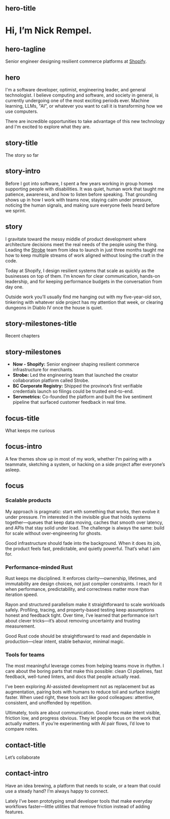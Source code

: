 ## hero-title
# Hi, I’m Nick Rempel.

## hero-tagline
Senior engineer designing resilient commerce platforms at [Shopify](https://shopify.com).

## hero

I'm a software developer, optimist, engineering leader, and general technologist. I believe computing and software, and society in general, is currently undergoing one of the most exciting periods ever. Machine learning, LLMs, "AI", or whatever you want to call it is transforming how we use computers.

There are incredible opportunities to take advantage of this new technology and I'm excited to explore what they are.

## story-title
The story so far

## story-intro
Before I got into software, I spent a few years working in group homes supporting people with disabilities. It was quiet, human work that taught me patience, awareness, and how to listen before speaking. That grounding shows up in how I work with teams now, staying calm under pressure, noticing the human signals, and making sure everyone feels heard before we sprint.

## story
I gravitate toward the messy middle of product development where architecture decisions meet the real needs of the people using the thing. Leading the [Strobe](https://strobe.app) team from idea to launch in just three months taught me how to keep multiple streams of work aligned without losing the craft in the code.

Today at Shopify, I design resilient systems that scale as quickly as the businesses on top of them. I’m known for clear communication, hands-on leadership, and for keeping performance budgets in the conversation from day one.

Outside work you’ll usually find me hanging out with my five-year-old son, tinkering with whatever side project has my attention that week, or clearing dungeons in Diablo IV once the house is quiet.

## story-milestones-title
Recent chapters

## story-milestones
- **Now - Shopify:** Senior engineer shaping resilient commerce infrastructure for merchants.
- **Strobe:** Led the engineering team that launched the creator collaboration platform called Strobe.
- **BC Corporate Registry:** Shipped the province’s first verifiable credentials launch so filings could be trusted end-to-end.
- **Servmetrics:** Co-founded the platform and built the live sentiment pipeline that surfaced customer feedback in real time.

## focus-title
What keeps me curious

## focus-intro
A few themes show up in most of my work, whether I’m pairing with a teammate, sketching a system, or hacking on a side project after everyone’s asleep.

## focus
### Scalable products

My approach is pragmatic: start with something that works, then evolve it under pressure. I’m interested in the invisible glue that holds systems together—queues that keep data moving, caches that smooth over latency, and APIs that stay solid under load. The challenge is always the same: build for scale without over-engineering for ghosts.

Good infrastructure should fade into the background. When it does its job, the product feels fast, predictable, and quietly powerful. That’s what I aim for.

### Performance-minded Rust
Rust keeps me disciplined. It enforces clarity—ownership, lifetimes, and immutability are design choices, not just compiler constraints. I reach for it when performance, predictability, and correctness matter more than iteration speed.

Rayon and structured parallelism make it straightforward to scale workloads safely. Profiling, tracing, and property-based testing keep assumptions honest and feedback tight. Over time, I’ve learned that performance isn’t about clever tricks—it’s about removing uncertainty and trusting measurement.

Good Rust code should be straightforward to read and dependable in production—clear intent, stable behavior, minimal magic.

### Tools for teams
The most meaningful leverage comes from helping teams move in rhythm. I care about the boring parts that make this possible: clean CI pipelines, fast feedback, well-tuned linters, and docs that people actually read.

I’ve been exploring AI-assisted development not as replacement but as augmentation, pairing bots with humans to reduce toil and surface insight faster. When used right, these tools act like good colleagues: attentive, consistent, and unoffended by repetition.

Ultimately, tools are about communication. Good ones make intent visible, friction low, and progress obvious. They let people focus on the work that actually matters. If you’re experimenting with AI pair flows, I’d love to compare notes.

## contact-title
Let’s collaborate

## contact-intro
Have an idea brewing, a platform that needs to scale, or a team that could use a steady hand? I’m always happy to connect.

Lately I’ve been prototyping small developer tools that make everyday workflows faster—little utilities that remove friction instead of adding features.
